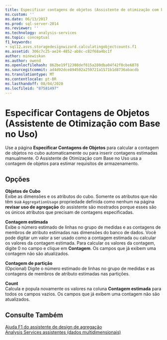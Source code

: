 ```yaml
---
title: Especificar contagens de objetos (Assistente de otimização com base no uso) | Microsoft Docs
ms.custom: ''
ms.date: 06/13/2017
ms.prod: sql-server-2014
ms.reviewer: ''
ms.technology: analysis-services
ms.topic: conceptual
f1_keywords:
- sql12.asvs.storagedesignwizard.calculatingobjectcounts.f1
ms.assetid: 306c7c25-ae24-4852-ab8c-c82f68a4bc1f
author: minewiskan
ms.author: owend
ms.openlocfilehash: 862be19f12308def815a280dba04f42f0cbe6878
ms.sourcegitcommit: ad4d92dce894592a259721a1571b1d8736abacdb
ms.translationtype: MT
ms.contentlocale: pt-BR
ms.lasthandoff: 08/04/2020
ms.locfileid: "87581497"
---
```

# <a name="specify-object-counts-usage-based-optimization-wizard"></a>Especificar Contagens de Objetos (Assistente de Otimização com Base no Uso)
  Use a página **Especificar Contagens de Objetos** para calcular a contagem de objetos no cubo automaticamente ou para inserir contagens estimadas manualmente. O Assistente de Otimização com Base no Uso usa a contagem de objetos para estimar requisitos de armazenamento.  
  
## <a name="options"></a>Opções  
 **Objetos de Cubo**  
 Exibe as dimensões e os atributos do cubo. Somente os atributos que não têm sua `AggregationUsage` propriedade definida como nenhum na página **revisar uso de agregação** do assistente são mostrados porque esses são os únicos atributos que precisam de contagens especificadas.  
  
 **Contagem estimada**  
 Exibe o número estimado de linhas no grupo de medidas e as contagens de membros de atributo estimadas nas dimensões do banco de dados. Você pode digitar um valor a ser usado como a contagem estimada ou calcular os valores da contagem estimada. Para calcular os valores da contagem, digite 0 no campo e clique em **Contagem**. Os campos que já exibem uma contagem não são atualizados.  
  
 **Contagem de partição**  
 (Opcional) Digite o número estimado de linhas no grupo de medidas e as contagens de membros de atributo estimadas nas partições.  
  
 **Count**  
 Calcula e popula novamente os valores na coluna **Contagem estimada** para todos os campos vazios. Os campos que já exibem uma contagem não são atualizados.  
  
## <a name="see-also"></a>Consulte Também  
 [Ajuda F1 do assistente de design de agregação](aggregation-design-wizard-f1-help.md)   
 [Analysis Services assistentes &#40;dados multidimensionais&#41;](analysis-services-wizards-multidimensional-data.md)  
  
  

